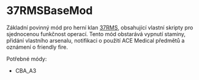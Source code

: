 # 37RMSBaseMod

Základní povinný mód pro herní klan [37RMS](https://37rms.cz/), obsahující vlastní skripty pro sjednocenou funkčnost operací.
Tento mód obstarává vypnutí staminy, přidání vlastního arsenalu, notifikaci o použití ACE Medical předmětů a oznámení o friendly fire.

Potřebné módy:
- CBA_A3